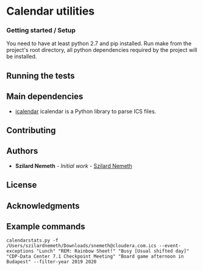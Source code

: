 # Calendar utilities


### Getting started / Setup

You need to have at least python 2.7 and pip installed.
Run make from the project's root directory, all python dependencies required by the project will be installed.


## Running the tests

## Main dependencies

* [icalendar](https://icalendar.readthedocs.io/en/latest/about.html)  icalendar is a Python library to parse ICS files.

## Contributing

## Authors

* **Szilard Nemeth** - *Initial work* - [Szilard Nemeth](https://github.com/szilard-nemeth)

## License

## Acknowledgments

## Example commands

```calendarstats.py -f /Users/szilardnemeth/Downloads/snemeth@cloudera.com.ics --event-exceptions "Lunch" "REM: Rainbow Sheet!" "Busy [Usual shifted day]" "CDP-Data Center 7.1 Checkpoint Meeting" "Board game afternoon in Budapest" --filter-year 2019 2020```
